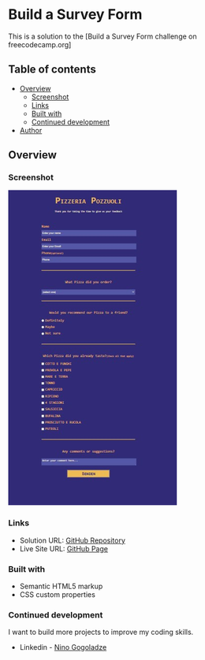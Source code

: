 # Build a Survey Form

This is a solution to the [Build a Survey Form challenge on freecodecamp.org]

## Table of contents

- [Overview](#overview)
  - [Screenshot](#screenshot)
  - [Links](#links)
  - [Built with](#built-with)
  - [Continued development](#continued-development)
- [Author](#author)


## Overview

### Screenshot

![](./screenshot.jpg)


### Links

- Solution URL: [GitHub Repository](https://github.com/ninogogol/survey-form)
- Live Site URL: [GitHub Page](https://ninogogol.github.io/survey-form/)


### Built with

- Semantic HTML5 markup
- CSS custom properties


### Continued development
I want to build more projects to improve my coding skills.


- Linkedin - [Nino Gogoladze](https://www.linkedin.com/in/nino-gogoladze-80a075227/)



